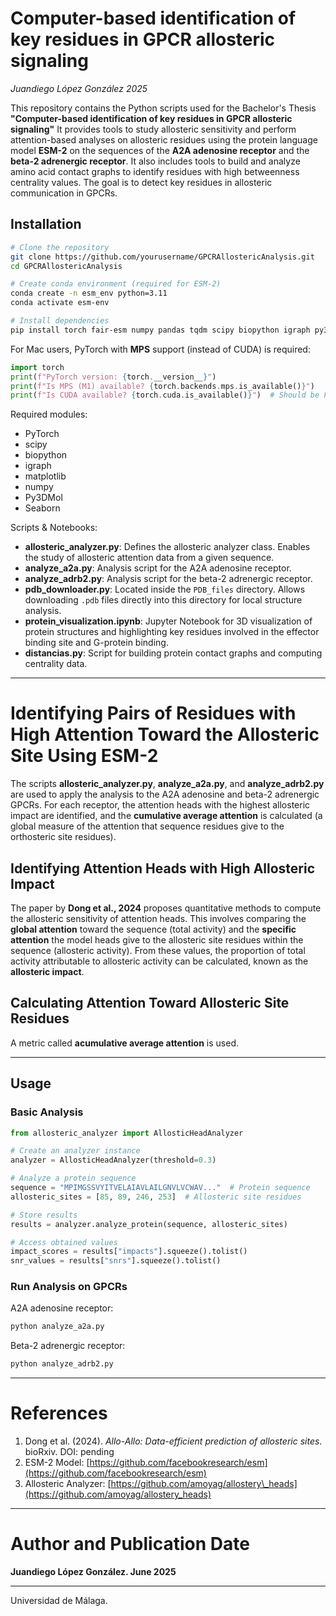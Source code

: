 # Computer-based identification of key residues in GPCR allosteric signaling
*Juandiego López González 2025*

This repository contains the Python scripts used for the Bachelor's Thesis **"Computer-based identification of key residues in GPCR allosteric signaling"** It provides tools to study allosteric sensitivity and perform attention-based analyses on allosteric residues using the protein language model **ESM-2** on the sequences of the **A2A adenosine receptor** and the **beta-2 adrenergic receptor**. It also includes tools to build and analyze amino acid contact graphs to identify residues with high betweenness centrality values. The goal is to detect key residues in allosteric communication in GPCRs.

## Installation

```bash
# Clone the repository
git clone https://github.com/yourusername/GPCRAllostericAnalysis.git
cd GPCRAllostericAnalysis

# Create conda environment (required for ESM-2)
conda create -n esm_env python=3.11
conda activate esm-env

# Install dependencies
pip install torch fair-esm numpy pandas tqdm scipy biopython igraph py3dMol
```

For Mac users, PyTorch with **MPS** support (instead of CUDA) is required:

```python
import torch
print(f"PyTorch version: {torch.__version__}")
print(f"Is MPS (M1) available? {torch.backends.mps.is_available()}")
print(f"Is CUDA available? {torch.cuda.is_available()}")  # Should be False on M1
```

Required modules:

* PyTorch
* scipy
* biopython
* igraph
* matplotlib
* numpy
* Py3DMol
* Seaborn

Scripts & Notebooks:

* **allosteric\_analyzer.py**: Defines the allosteric analyzer class. Enables the study of allosteric attention data from a given sequence.
* **analyze\_a2a.py**: Analysis script for the A2A adenosine receptor.
* **analyze\_adrb2.py**: Analysis script for the beta-2 adrenergic receptor.
* **pdb\_downloader.py**: Located inside the `PDB_files` directory. Allows downloading `.pdb` files directly into this directory for local structure analysis.
* **protein\_visualization.ipynb**: Jupyter Notebook for 3D visualization of protein structures and highlighting key residues involved in the effector binding site and G-protein binding.
* **distancias.py**: Script for building protein contact graphs and computing centrality data.

---

# Identifying Pairs of Residues with High Attention Toward the Allosteric Site Using ESM-2

The scripts **allosteric\_analyzer.py**, **analyze\_a2a.py**, and **analyze\_adrb2.py** are used to apply the analysis to the A2A adenosine and beta-2 adrenergic GPCRs. For each receptor, the attention heads with the highest allosteric impact are identified, and the **cumulative average attention** is calculated (a global measure of the attention that sequence residues give to the orthosteric site residues).

## Identifying Attention Heads with High Allosteric Impact

The paper by **Dong et al., 2024** proposes quantitative methods to compute the allosteric sensitivity of attention heads. This involves comparing the **global attention** toward the sequence (total activity) and the **specific attention** the model heads give to the allosteric site residues within the sequence (allosteric activity). From these values, the proportion of total activity attributable to allosteric activity can be calculated, known as the **allosteric impact**.

## Calculating Attention Toward Allosteric Site Residues

A metric called **acumulative average attention** is used.

---

## Usage

### Basic Analysis

```python
from allosteric_analyzer import AllosticHeadAnalyzer

# Create an analyzer instance
analyzer = AllosticHeadAnalyzer(threshold=0.3)

# Analyze a protein sequence
sequence = "MPIMGSSVYITVELAIAVLAILGNVLVCWAV..."  # Protein sequence
allosteric_sites = [85, 89, 246, 253]  # Allosteric site residues

# Store results
results = analyzer.analyze_protein(sequence, allosteric_sites)

# Access obtained values
impact_scores = results["impacts"].squeeze().tolist()
snr_values = results["snrs"].squeeze().tolist()
```

### Run Analysis on GPCRs

A2A adenosine receptor:

```bash
python analyze_a2a.py
```

Beta-2 adrenergic receptor:

```bash
python analyze_adrb2.py
```

---

# References

1. Dong et al. (2024). *Allo-Allo: Data-efficient prediction of allosteric sites*. bioRxiv. DOI: pending
2. ESM-2 Model: [https://github.com/facebookresearch/esm](https://github.com/facebookresearch/esm)
3. Allosteric Analyzer: [https://github.com/amoyag/allostery\_heads](https://github.com/amoyag/allostery_heads)

---

# Author and Publication Date

**Juandiego López González. June 2025**

---

Universidad de Málaga.
